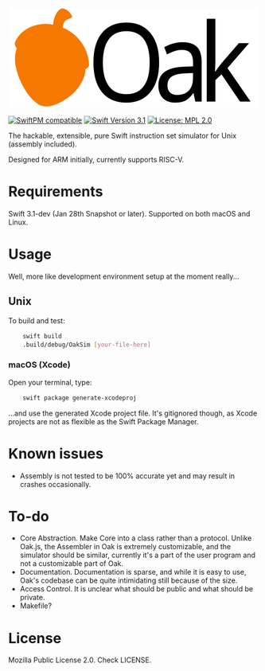 ![Oak](Resources/logo.png)

[![SwiftPM compatible](https://img.shields.io/badge/SwiftPM-compatible-brightgreen.svg)](https://github.com/apple/swift-package-manager)
[![Swift Version 3.1](https://img.shields.io/badge/Swift-3.1--dev-orange.svg)](https://swift.org/download/#swift-31-development)
[![License: MPL 2.0](https://img.shields.io/badge/license-MPL%202.0-orange.svg)](https://www.mozilla.org/en-US/MPL/2.0/)

The hackable, extensible, pure Swift instruction set simulator for Unix (assembly included).

Designed for ARM initially, currently supports RISC-V.

# Requirements
Swift 3.1-dev (Jan 28th Snapshot or later). Supported on both macOS and Linux.

# Usage
Well, more like development environment setup at the moment really...

## Unix
To build and test:

```bash
    swift build
    .build/debug/OakSim [your-file-here]
```

### macOS (Xcode)
Open your terminal, type:

```bash
    swift package generate-xcodeproj
```

...and use the generated Xcode project file. It's gitignored though, as Xcode projects are not as flexible as the Swift Package Manager.

# Known issues
* Assembly is not tested to be 100% accurate yet and may result in crashes occasionally.

# To-do
* Core Abstraction. Make Core into a class rather than a protocol. Unlike Oak.js, the Assembler in Oak is extremely customizable, and the simulator should be similar, currently it's a part of the user program and not a customizable part of Oak.
* Documentation. Documentation is sparse, and while it is easy to use, Oak's codebase can be quite intimidating still because of the size.
* Access Control. It is unclear what should be public and what should be private.
* Makefile?

# License
Mozilla Public License 2.0. Check LICENSE.